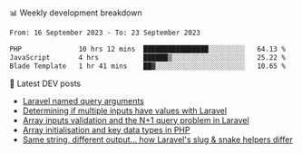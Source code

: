 📊 Weekly development breakdown
<!--START_SECTION:waka-->

```txt
From: 16 September 2023 - To: 23 September 2023

PHP              10 hrs 12 mins  ████████████████░░░░░░░░░   64.13 %
JavaScript       4 hrs           ██████▒░░░░░░░░░░░░░░░░░░   25.22 %
Blade Template   1 hr 41 mins    ██▓░░░░░░░░░░░░░░░░░░░░░░   10.65 %
```

<!--END_SECTION:waka-->

📕 Latest DEV posts
<!-- BLOG-POST-LIST:START -->
- [Laravel named query arguments](https://dev.to/michaelvickersuk/laravel-named-query-arguments-28kd)
- [Determining if multiple inputs have values with Laravel](https://dev.to/michaelvickersuk/determining-if-multiple-inputs-have-values-with-laravel-km6)
- [Array inputs validation and the N+1 query problem in Laravel](https://dev.to/michaelvickersuk/array-inputs-validation-and-the-n1-query-problem-in-laravel-2agb)
- [Array initialisation and key data types in PHP](https://dev.to/michaelvickersuk/array-initialisation-and-key-data-types-in-php-1e5b)
- [Same string, different output... how Laravel&#39;s slug &amp; snake helpers differ](https://dev.to/michaelvickersuk/same-string-different-output-how-laravels-slug-snake-helpers-differ-1ccj)
<!-- BLOG-POST-LIST:END -->
